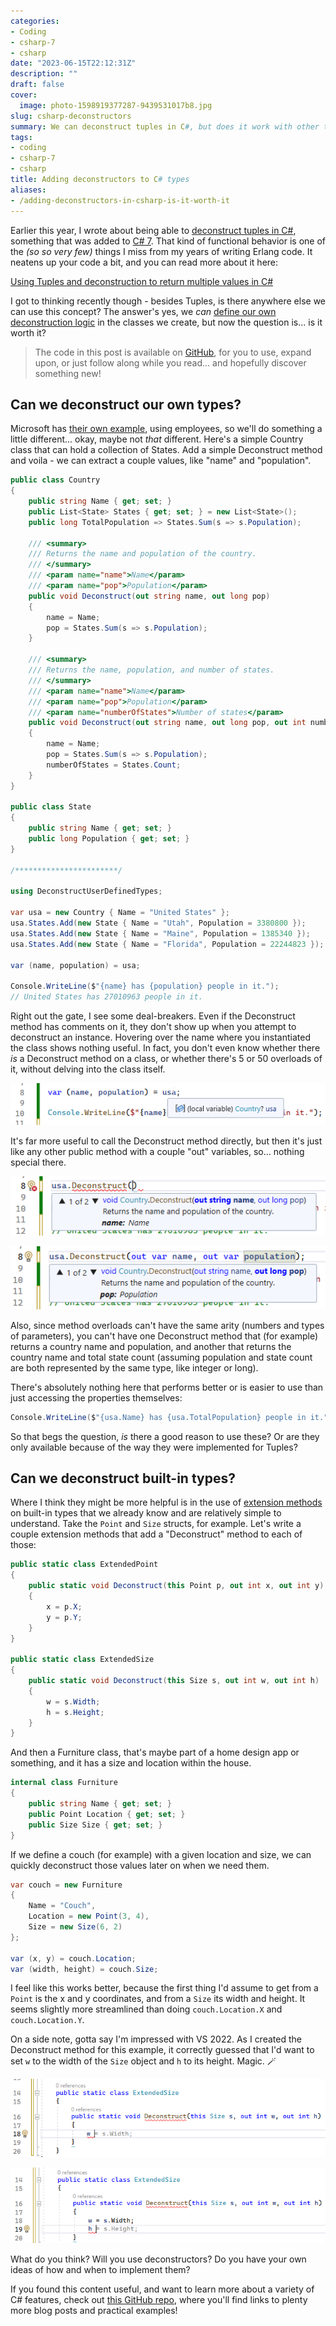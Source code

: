```yaml
---
categories:
- Coding
- csharp-7
- csharp
date: "2023-06-15T22:12:31Z"
description: ""
draft: false
cover:
  image: photo-1598919377287-9439531017b8.jpg
slug: csharp-deconstructors
summary: We can deconstruct tuples in C#, but does it work with other types? And assuming it does (spoiler - it does), is it worth bothering with?
tags:
- coding
- csharp-7
- csharp
title: Adding deconstructors to C# types
aliases:
- /adding-deconstructors-in-csharp-is-it-worth-it
---
```

Earlier this year, I wrote about being able to [deconstruct tuples in C#](https://grantwinney.com/using-tuple-and-deconstruction-to-return-multiple-values/), something that was added to [C# 7](https://learn.microsoft.com/en-us/dotnet/csharp/whats-new/csharp-version-history#c-version-70). That kind of functional behavior is one of the _(so so very few)_ things I miss from my years of writing Erlang code. It neatens up your code a bit, and you can read more about it here:

[Using Tuples and deconstruction to return multiple values in C#](https://grantwinney.com/using-tuple-and-deconstruction-to-return-multiple-values/)

I got to thinking recently though - besides Tuples, is there anywhere else we can use this concept? The answer's yes, we _can_ [define our own deconstruction logic](https://learn.microsoft.com/en-us/dotnet/csharp/fundamentals/functional/deconstruct#user-defined-types) in the classes we create, but now the question is... is it worth it?

> The code in this post is available on [GitHub](https://github.com/grantwinney/CSharpDotNetExamples/tree/master/C%23%2007/DeconstructingUserDefinedTypes), for you to use, expand upon, or just follow along while you read... and hopefully discover something new!

## Can we deconstruct our own types?

Microsoft has [their own example](https://learn.microsoft.com/en-us/dotnet/csharp/fundamentals/functional/deconstruct#user-defined-types), using employees, so we'll do something a little different... okay, maybe not _that_ different. Here's a simple Country class that can hold a collection of States. Add a simple Deconstruct method and voila - we can extract a couple values, like "name" and "population".

```csharp
public class Country
{
    public string Name { get; set; }
    public List<State> States { get; set; } = new List<State>();
    public long TotalPopulation => States.Sum(s => s.Population);

    /// <summary>
    /// Returns the name and population of the country.
    /// </summary>
    /// <param name="name">Name</param>
    /// <param name="pop">Population</param>
    public void Deconstruct(out string name, out long pop)
    {
        name = Name;
        pop = States.Sum(s => s.Population);
    }

    /// <summary>
    /// Returns the name, population, and number of states.
    /// </summary>
    /// <param name="name">Name</param>
    /// <param name="pop">Population</param>
    /// <param name="numberOfStates">Number of states</param>
    public void Deconstruct(out string name, out long pop, out int numberOfStates)
    {
        name = Name;
        pop = States.Sum(s => s.Population);
        numberOfStates = States.Count;
    }
}

public class State
{
    public string Name { get; set; }
    public long Population { get; set; }
}

/***********************/

using DeconstructUserDefinedTypes;

var usa = new Country { Name = "United States" };
usa.States.Add(new State { Name = "Utah", Population = 3380800 });
usa.States.Add(new State { Name = "Maine", Population = 1385340 });
usa.States.Add(new State { Name = "Florida", Population = 22244823 });

var (name, population) = usa;

Console.WriteLine($"{name} has {population} people in it.");
// United States has 27010963 people in it.
```

Right out the gate, I see some deal-breakers. Even if the Deconstruct method has comments on it, they don't show up when you attempt to deconstruct an instance. Hovering over the name where you instantiated the class shows nothing useful. In fact, you don't even know whether there _is_ a Deconstruct method on a class, or whether there's 5 or 50 overloads of it, without delving into the class itself.

![](image.png)

It's far more useful to call the Deconstruct method directly, but then it's just like any other public method with a couple "out" variables, so... nothing special there.

![](image-1.png)

![](image-2.png)

Also, since method overloads can't have the same arity (numbers and types of parameters), you can't have one Deconstruct method that (for example) returns a country name and population, and another that returns the country name and total state count (assuming population and state count are both represented by the same type, like integer or long).

There's absolutely nothing here that performs better or is easier to use than just accessing the properties themselves:

```csharp
Console.WriteLine($"{usa.Name} has {usa.TotalPopulation} people in it.");
```

So that begs the question, _is_ there a good reason to use these? Or are they only available because of the way they were implemented for Tuples?

## Can we deconstruct built-in types?

Where I think they might be more helpful is in the use of [extension methods](https://learn.microsoft.com/en-us/dotnet/csharp/fundamentals/functional/deconstruct#extension-methods-for-user-defined-types) on built-in types that we already know and are relatively simple to understand. Take the `Point` and `Size` structs, for example. Let's write a couple extension methods that add a "Deconstruct" method to each of those:

```csharp
public static class ExtendedPoint
{
    public static void Deconstruct(this Point p, out int x, out int y)
    {
        x = p.X;
        y = p.Y;
    }
}

public static class ExtendedSize
{
    public static void Deconstruct(this Size s, out int w, out int h)
    {
        w = s.Width;
        h = s.Height;
    }
}
```

And then a Furniture class, that's maybe part of a home design app or something, and it has a size and location within the house.

```csharp
internal class Furniture
{
    public string Name { get; set; }
    public Point Location { get; set; }
    public Size Size { get; set; }
}
```

If we define a couch (for example) with a given location and size, we can quickly deconstruct those values later on when we need them.

```csharp
var couch = new Furniture
{
    Name = "Couch",
    Location = new Point(3, 4),
    Size = new Size(6, 2)
};

var (x, y) = couch.Location;
var (width, height) = couch.Size;
```

I feel like this works better, because the first thing I'd assume to get from a `Point` is the x and y coordinates, and from a `Size` its width and height. It seems slightly more streamlined than doing `couch.Location.X` and `couch.Location.Y`.

On a side note, gotta say I'm impressed with VS 2022. As I created the Deconstruct method for this example, it correctly guessed that I'd want to set `w` to the width of the `Size` object and `h` to its height. Magic. 🪄

![](image-4.png)

![](image-3.png)

What do you think? Will you use deconstructors? Do you have your own ideas of how and when to implement them?

If you found this content useful, and want to learn more about a variety of C# features, check out [this GitHub repo](https://github.com/grantwinney/CSharpDotNetExamples), where you'll find links to plenty more blog posts and practical examples!
